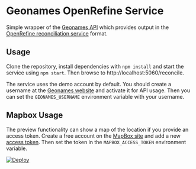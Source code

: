 # Geonames OpenRefine Service
Simple wrapper of the [Geonames API](http://www.geonames.org/export/web-services.html "Geonames API") which provides output in the [OpenRefine reconciliation service](https://github.com/OpenRefine/OpenRefine/wiki/Reconciliation-Service-API "OpenRefine reconciliation service") format.

## Usage
Clone the repository, install dependencies with `npm install` and start the service using `npm start`. Then browse to http://localhost:5060/reconcile.

The service uses the demo account by default. You should create a username at the [Geonames website](https://www.geonames.org/login "Geonames website") and activate it for API usage. Then you can set the `GEONAMES_USERNAME` environment variable with your username.

## Mapbox Usage
The preview functionality can show a map of the location if you provide an access token. Create a free account on the [MapBox site](https://account.mapbox.com "MapBox site") and add a new [access token](https://account.mapbox.com/access-tokens/ "access token"). Then set the token in the `MAPBOX_ACCESS_TOKEN` environment variable.


[![Deploy](https://www.herokucdn.com/deploy/button.svg)](https://heroku.com/deploy)